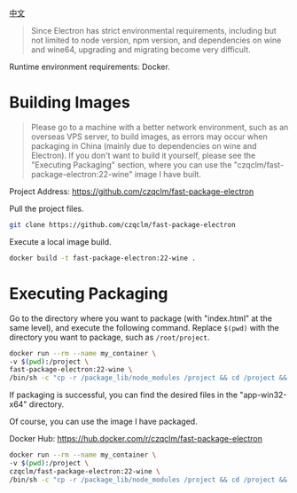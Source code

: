 [中文](https://github.com/czqclm/fast-package-electron/blob/main/README_CN.md)
> Since Electron has strict environmental requirements, including but not limited to node version, npm version, and dependencies on wine and wine64, upgrading and migrating become very difficult.

Runtime environment requirements: Docker.

# Building Images
> Please go to a machine with a better network environment, such as an overseas VPS server, to build images, as errors may occur when packaging in China (mainly due to dependencies on wine and Electron). If you don't want to build it yourself, please see the "Executing Packaging" section, where you can use the "czqclm/fast-package-electron:22-wine" image I have built.

Project Address: https://github.com/czqclm/fast-package-electron

Pull the project files.
```bash
git clone https://github.com/czqclm/fast-package-electron
```
Execute a local image build.
```bash
docker build -t fast-package-electron:22-wine . 
```
# Executing Packaging
Go to the directory where you want to package (with "index.html" at the same level), and execute the following command. Replace `$(pwd)` with the directory you want to package, such as `/root/project`.

```bash
docker run --rm --name my_container \
-v $(pwd):/project \
fast-package-electron:22-wine \
/bin/sh -c "cp -r /package_lib/node_modules /project && cd /project && npm run package_win64"
```

If packaging is successful, you can find the desired files in the "app-win32-x64" directory.

Of course, you can use the image I have packaged.

Docker Hub: https://hub.docker.com/r/czqclm/fast-package-electron
```bash
docker run --rm --name my_container \
-v $(pwd):/project \
czqclm/fast-package-electron:22-wine \
/bin/sh -c "cp -r /package_lib/node_modules /project && cd /project && npm run package_win"
```
